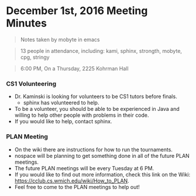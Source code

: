 # December 1st, 2016 Meeting Minutes
> Notes taken by mobyte in emacs

> 13 people in attendance, including: kami, sphinx, strongth, mobyte, cpg, stringy

> 6:00 PM, On a Thursday, 2225 Kohrman Hall

### CS1 Volunteering
- Dr. Kaminski is looking for volunteers to be CS1 tutors before finals.
  - sphinx has volunteered to help.
- To be a volunteer, you should be able to be experienced in Java and willing to help other people with problems in their code.
- If you would like to help, contact sphinx.

### PLAN Meeting
- On the wiki there are instructions for how to run the tournaments.
- nospace will be planning to get something done in all of the future PLAN meetings.
- The future PLAN meetings will be every Tuesday at 6 PM.
- If you would like to find out more information, check this link on the Wiki: https://cclub.cs.wmich.edu/wiki/How_to_PLAN.
- Feel free to come to the PLAN meetings to help out!
